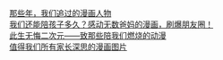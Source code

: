   
[那些年，我们追过的漫画人物](http://www.dianyue.me/archives/501/xt2za9viul63ko8x/)  
[我们还能陪孩子多久？感动无数爸妈的漫画，刷爆朋友圈！](http://www.dianyue.me/archives/849/fr9khlchgflt3tm1/)  
[此生无悔二次元——致那些陪我们燃烧的动漫](http://www.dianyue.me/archives/370/yxhu0b37g3lunxr4/)  
[值得我们所有家长深思的漫画图片](http://www.dianyue.me/archives/949/xejhm9lqv7gho9ty/)